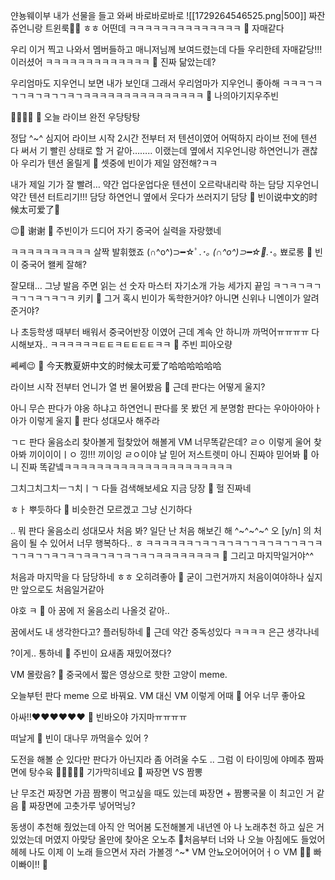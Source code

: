 얀뇽웨이부
내가 선물을 들고 와써
바로바로바로
![[1729264546525.png|500]]
짜잔
쥬언니랑 트윈룩💚🖤
ㅎㅎ
어떤데
ㅋㅋㅋㅋㅋㅋㅋㅋㅋㅋㅋㅋㅋㅋ
🫧 자매같다

우리 이거 찍고 나와서
멤버들하고 매니저님께 보여드렸는데
다들 우리한테
자매같당!!! 이러셨어
ㅋㅋㅋㅋㅋㅋㅋㅋㅋㅋㅋㅋㅋ
🫧 진짜 닮았는데?

우리엄마도
지우언니 보면
내가 보인대
그래서 우리엄마가 지우언니 좋아해
ㅋㅋㅋㄱㅋㄱㄱㅋㄱㅋㄱㄱㅋㄱㅋㅋㅋㅋㅋㅋㅋㅋㅋㅋㅋㅋㅋㅋㅋ
🫧 나의아기지우주빈

🤍🤍🤍🤍
🫧 오늘 라이브 완전 우당탕탕

정답 ^~^
심지어 라이브 시작 2시간 전부터
저 텐션이였어
어떡하지 라이브 전에 텐션 다 써서 기 빨린 상태로 할 거 같아……..
이랬는데
옆에서 지우언니랑 하연언니가
괜찮아 우리가 텐션 올릴게
🫧 셋중에 빈이가 제일 얌전해?ㅋㅋ

내가 제일 기가 잘 빨려…
약간 업다운업다운
텐션이 오르락내리락 하는 담당
지우언니 약간 텐션 터트리기!!! 담당
하연언니 옆에서 웃다가 쓰러지기 담당
🫧 빈이说中文的时候太可爱了🤍

😉🫢 谢谢
🫧 주빈이가 드디어 자기 중국어 실력을 자랑했네

ㅋㅋㅋㅋㅋㅋㅋㅋㅋㅋ
살짝 발휘했죠 (∩^o^)⊃━☆ﾟ.*･｡
(∩^o^)⊃━☆ﾟ.*･｡ 뾰로롱
🫧 빈이 중국어 왤케 잘해?

잘모태…
그냥 발음 주면 읽는 선
숫자 마스터
자기소개 가능
세가지 끝임
ㅋㄱㅋㄱㅋㄱㅋㄱㄱㅋㄱㅋㄱㅋ
키키
🫧 그거 혹시 빈이가 독학한거야? 아니면 신위나 니엔이가 알려준거야?

나 초등학생 때부터 배워서
중국어반장 이였어
근데 계속 안 하니까 까먹어ㅠㅠㅠㅠ
다시해보자..
ㅋㅋㅋㅋㅋㅋㅌㅌㅋㅌㅌㅌㅌㅋㅋ
🫧 주빈 피아오량

쎼쎼😉
🫧 今天教夏妍中文的时候太可爱了哈哈哈哈哈哈

라이브 시작 전부터
언니가 열 번 물어봤음
🫧 근데 판다는 어떻게 울지?

아니 무슨 판다가
야옹 하냐고
하연언니 판다를 못 봤던 게 분명함
판다는
우아아아아ㅏ아가
이렇게 울지
🫧 판다 성대모사 해주라

ㄱㄷ 판다 울음소리 찾아볼게
헐찾았어
해볼게
VM
너무똑같은데?
ㄹㅇ 이렇게 울어
찾아봐
끼이이이ㅣㅇ
낑!!!
끼이잉
ㄹㅇ이야
날 믿어
저스트렛미
아니 진짜야
믿어봐
🫧 아니 진짜 똑같넼ㅋㅋㅋㅋㅋㅋㅋㅋㅋㅋㅋㅋㅋㅋㅋㅋㅋㅋㅋㅋㅋ

그치그치그치ㅡㄱ치ㅣㄱ
다들
검색해보세요
지금 당장
🫧 헐 진짜네

ㅎㅏ
뿌듯하다
🫧 비슷한건 모르겠고 그냥 신기하다

..
뭐 판다 울음소리 성대모사 처음 봐?
일단 난 처음 해보긴 해
^~^~^~^
오
 [y/n] 의 처음이 될 수 있어서
 너무 행복하다.. ㅎ
 ㅋㅋㅋㅋㅋㅋㄱㅋㄱㅋㄱㅋㄱㄱㅋㄱㅋㄱㄱㅋㄱㅋㄱㄱㅋㄱㄱㅋㄱㅋㄱㅋㅋㄱㅋㄱㅋㄱㅋㄱㅋㅋㅋㅋㅋㅋㅋㅋ
 🫧 그리고 마지막일거야^^

처음과 마지막을 다 담당하네 ㅎㅎ
오히려좋아
🫧 굳이 그런거까지 처음이여야하나 싶지만 앞으로도 처음일거같아

야호
ㅋ
🫧 아 꿈에 저 울음소리 나올것 같아.. 

꿈에서도 내 생각한다고?
플러팅하네
🫧 근데 약간 중독성있다 ㅋㅋㅋㅋ 은근 생각나네

?이게.. 통하네
🫧 주빈이 요새좀 재밌어졌다?

VM
몰랐음?
🫧 중국에서 짧은 영상으로 핫한 고양이 meme.

오늘부턴 판다 meme 으로 바꿔요.
VM
대신
VM
이렇게
어때
🫧 어우 너무 좋아요

아싸!!❤️❤️❤️❤️❤️❤️
🫧 빈바오야 가지마ㅠㅠㅠㅠ

떠날게
🫧 빈이 대나무 까먹을수 있어 ?

도전을 해볼 순 있다만
판다가 아닌지라
좀 어려울 수도
..
그럼 이 타이밍에
야메추
짬짜면에 탕수육
🥺🥺🥺🥺🥺
 기가막히네요
 🫧 짜장면 VS 짬뽕

난 무조건 짜장면
가끔 짬뽕이 먹고싶을 때도 있는데
짜장면 + 짬뽕국물
이 최고인 거 같음
🫧 짜장면에 고춧가루 넣어먹닝?

동생이 추천해 줬었는데 아직 안 먹어봄
도전해볼게 내년엔
아 나 노래추천 하고 싶은 거
있었는데
머였지
아맞당
올만에 찾아온
오노추
🎵처음부터 너와 나
오늘 아침에도 들었어
헤헤
나도 이제
이 노래 들으면서
자러 가볼겡
^~*
VM
안뇨오어어어어ㅓㅇ
VM
🫶🏻
빠이빠이!!
🤍



